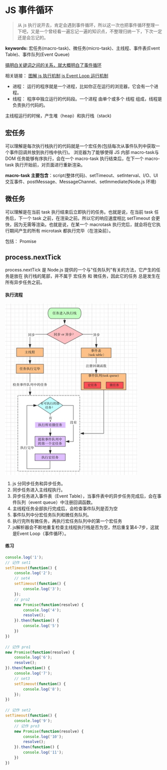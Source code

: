 <!--
Created: Fri Feb 07 2020 20:25:49 GMT+0800 (China Standard Time)
Modified: Mon Jun 15 2020 20:27:00 GMT+0800 (China Standard Time)
-->
<!-- browser, js -->

# JS 事件循环

> 从 js 执行说开去，肯定会遇到事件循环，所以这一次也把事件循环整理一下吧，又是一个曾经看一遍忘记一遍的知识点，不整理归纳一下，下次一定还是会忘记的。

**keywords:** 宏任务(macro-task)、微任务(micro-task)、主线程、事件表(Event Table)、事件队列(Event Queue)

<u>搞明白关键词之间的关系，就大概明白了事件循环</u>

相关链接：
[图解 js 执行机制](https://juejin.im/post/5b879a9f6fb9a01a0f24a5e1)
[js Event Loop 运行机制](https://juejin.im/post/5b67108e5188251aa30c8811)

* 进程： 运行的程序就是一个进程，比如你正在运行的浏览器，它会有一个进程。
* 线程： 程序中独立运行的代码段。一个进程 由单个或多个 线程 组成，线程是负责执行代码的。

主线程运行的时候，产生堆（heap）和执行栈（stack)

## 宏任务

可以理解是每次执行栈执行的代码就是一个宏任务(包括每次从事件队列中获取一个事件回调并放到执行栈中执行)。
浏览器为了能够使得 JS 内部 macro-task与 DOM 任务能够有序执行，会在一个 macro-task 执行结束后，在下一个 macro-task 执行开始前，对页面进行重新渲染。

**macro-task 主要包含**：script(整体代码)、setTimeout、setInterval、I/O、UI 交互事件、postMessage、MessageChannel、setImmediate(Node.js 环境)

## 微任务

可以理解是在当前 task 执行结束后立即执行的任务。也就是说，在当前 task 任务后，下一个 task 之前，在渲染之前。所以它的响应速度相比 setTimeout 会更快，因为无需等渲染。也就是说，在某一个 macrotask 执行完后，就会将在它执行期间产生的所有 microtask 都执行完毕（在渲染前）。

包括： Promise

## process.nextTick

process.nextTick 是 Node.js 提供的一个与"任务队列"有关的方法，它产生的任务是放在 执行栈的尾部，并不属于 宏任务 和 微任务，因此它的任务 总是发生在所有异步任务之前。

#### 执行流程

![](./assets/eventLoop.jpeg)

1. js 分同步任务和异步任务。
2. 同步任务进入主线程执行。
3. 异步任务进入事件表（Event Table），当事件表中的异步任务完成后，会在事件队列（event queue）中注册回调函数。
4. 主线程任务全部执行完成后，会检查事件队列是否为空
5. 事件队列中分宏任务队列和微任务队列。
6. 执行完所有微任务，再执行宏任务队列中的第一个宏任务
7. js解析器会不断地重复检查主线程执行栈是否为空，然后重复第4-7步，这就是Event Loop（事件循环）。

#### 练习

```js
console.log('1');
// 记作 set1
setTimeout(function() {
    console.log('2');
    // set4
    setTimeout(function() {
        console.log('3');
    });
    // pro2
    new Promise(function(resolve) {
        console.log('4');
        resolve();
    }).then(function() {
        console.log('5')
    })
})

// 记作 pro1
new Promise(function(resolve) {
    console.log('6');
    resolve();
}).then(function() {
    console.log('7');
    // set3
    setTimeout(function() {
        console.log('8');
    });
})

// 记作 set2
setTimeout(function() {
    console.log('9');
    // 记作 pro3
    new Promise(function(resolve) {
        console.log('10');
        resolve();
    }).then(function() {
        console.log('11');
    })
})
```
